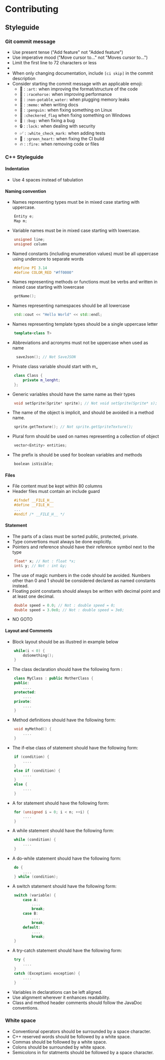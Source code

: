 # Contributing

## Styleguide

### Git commit message

* Use present tense ("Add feature" not "Added feature")
* Use imperative mood ("Move cursor to..." not "Moves cursor to...")
* Limit the first line to 72 characters or less
*
* When only changing documentation, include `[ci skip]` in the commit description
* Consider starting the commit message with an applicable emoji:
    * :art: : `:art:` when improving the format/structure of the code
    * :racehorse: : `:racehorse:` when improving performance
    * :non-potable_water: : `:non-potable_water:` when plugging memory leaks
    * :memo: : `:memo:` when writing docs
    * :penguin: : `:penguin:` when fixing something on Linux
    * :checkered_flag: `:checkered_flag` when fixing something on Windows
    * :bug: : `:bug:` when fixing a bug
    * :lock: : `:lock:` when dealing with security
    * :white_check_mark: : `:white_check_mark:` when adding tests
    * :green_heart: : `:green_heart:` when fixing the CI build
    * :fire: :  `:fire:` when removing code or files

### C++ Styleguide

#### Indentation

* Use 4 spaces instead of tabulation

#### Naming convention

* Names representing types must be in mixed case starting with uppercase.
```cpp
    Entity e;
    Map m;
```
* Variable names must be in mixed case starting with lowercase.
```cpp
    unsigned line;
    unsigned column
```
* Named constants (including enumeration values) must be all uppercase using undercore to separate words
```cpp
    #define PI 3.14
    #define COLOR_RED "#ff0000"
```
* Names representing methods or functions must be verbs and written in mixed case starting with lowercase
```cpp
    getName();
```
* Names representing namespaces should be all lowercase
```cpp
    std::cout << "Hello World" << std::endl;
```
* Names representing template types should be a single uppercase letter
```cpp
    template<class T>
```
* Abbreviations and acronyms must not be uppercase when used as name
```cpp
     saveJson(); // Not SaveJSON
```
* Private class variable should start with m_
```cpp
    class Class {
        private m_lenght;
    };
```
* Generic variables should have the same name as their types
```cpp
    void setSprite(Sprite* sprite); // Not void setSprite(Sprite* s);
```
* The name of the object is implicit, and should be avoided in a method name.
```cpp
    sprite.getTexture(); // Not sprite.getSpriteTexture();
```
* Plural form should be used on names representing a collection of object
```cpp
    vector<Entity> entities;
```
* The prefix is should be used for boolean variables and methods
```cpp
    boolean isVisible;
```
#### Files
* File content must be kept within 80 columns
* Header files must contain an include guard
```cpp
    #ifndef __FILE_H__
    #define __FILE_H__
    ...
    #endif /* __FILE_H__ */
```    
#### Statement

* The parts of a class must be sorted public, protected, private.
* Type convertions must always be done explicitly.
* Pointers and reference should have their reference symbol next to the type
```cpp
    float* x; // Not : float *x;
    int& y; // Not : int &y;
```
* The use of magic numbers in the code should be avoided. Numbers other than 0 and 1 should be considered declared as named constants instead.
* Floating point constants should always be written with decimal point and at least one decimal.
```cpp
    double speed = 0.0; // Not : double speed = 0;
    double speed = 3.0e8; // Not : double speed = 3e8;
```
* NO GOTO

#### Layout and Comments

* Block layout should be as illustred in example below
```cpp
    while(i < 0) {
        doSomething();
    }
```
* The class declaration should have the following form :
```cpp
    class MyClass : public MotherClass {
    public:
        ....
    protected:
        ....
    private:
        ....
    }
```
* Method definitions should have the following form:
```cpp
    void myMethod() {
        ....
    }
```
* The if-else class of statement should have the following form:
```cpp
    if (condition) {
        ....
    }
    else if (condition) {
        ....
    }
    else {
        ....
    }
```
* A for statement should have the following form:
```cpp
    for (unsigned i = 0; i < n; ++i) {
        ....
    }
```
* A while statement should have the following form:
```cpp
    while (condition) {
        ....
    }
```
* A do-while statement should have the following form:
```cpp
    do {
        ....
    } while (condition);
```
* A switch statement should have the following form:
```cpp
    switch (variable) {
        case A:
            ....
            break;
        case B:
            ....
            break;
        default:
            ....
            break;
    }
```
* A try-catch statement should have the following form:
```cpp
    try {
        ....
    }
    catch (Exception& exception) {
        ....
    }
```
* Variables in declarations can be left aligned.
* Use alignment wherever it enhances readability.
* Class and method header comments should follow the JavaDoc conventions.

### White space
* Conventional operators should be surrounded by a space character.
* C++ reserved words should be followed by a white space.
* Commas should be followed by a white space.
* Colons should be surrounded by white space.
* Semicolons in for statments should be followed by a space character.
